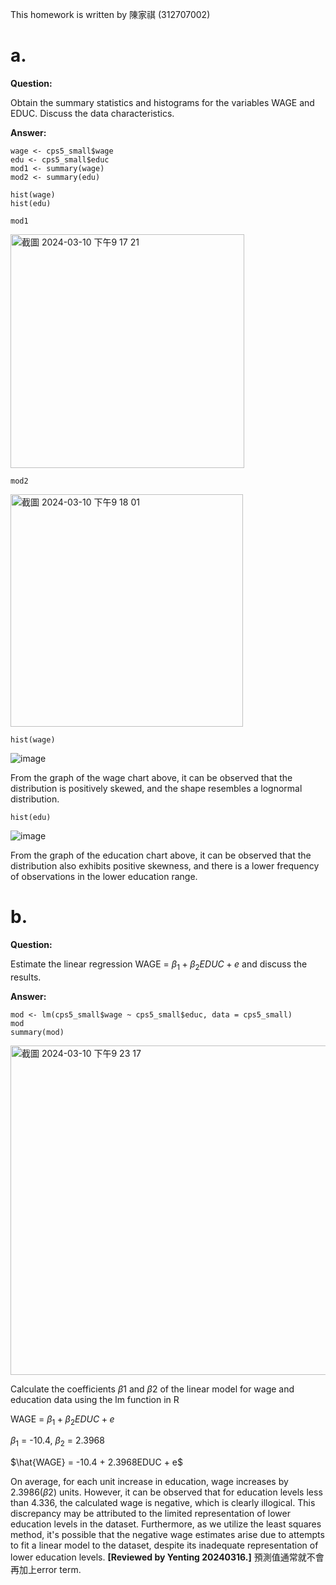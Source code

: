 This homework is written by  陳家祺 (312707002)
# a.
**Question:**

Obtain the summary statistics and histograms for the variables WAGE and EDUC. Discuss the data characteristics.

**Answer:**
```{r}
wage <- cps5_small$wage
edu <- cps5_small$educ
mod1 <- summary(wage)
mod2 <- summary(edu)

hist(wage)
hist(edu)
```
```{r}
mod1
```
<img width="374" alt="截圖 2024-03-10 下午9 17 21" src="https://github.com/HWTeng-Course/202402-Financial-Econometrics/assets/107116674/d0543c98-b3ff-48b8-ada3-c2e244a856fa">

```{r}
mod2
```
<img width="372" alt="截圖 2024-03-10 下午9 18 01" src="https://github.com/HWTeng-Course/202402-Financial-Econometrics/assets/107116674/c3007185-91db-4d6d-ab0f-e856e4dd7cc5">



```{r}
hist(wage)
```

![image](https://github.com/HWTeng-Course/202402-Financial-Econometrics/assets/107116674/768e71be-0020-460f-9845-f2fc7c9480da)

From the graph of the wage chart above, it can be observed that the distribution is positively skewed, and the shape resembles a lognormal distribution.

```{r}
hist(edu)
```
![image](https://github.com/HWTeng-Course/202402-Financial-Econometrics/assets/107116674/97671839-95ac-450f-a5f1-500fabcd401b)

From the graph of the education chart above, it can be observed that the distribution also exhibits positive skewness, and there is a lower frequency of observations in the lower education range.

# b.
**Question:**

Estimate the linear regression WAGE = $\beta_1 + \beta_2 EDUC + e$ and discuss the results.

**Answer:**
```{r}
mod <- lm(cps5_small$wage ~ cps5_small$educ, data = cps5_small)
mod
summary(mod)
```
<img width="527" alt="截圖 2024-03-10 下午9 23 17" src="https://github.com/HWTeng-Course/202402-Financial-Econometrics/assets/107116674/2b78cf70-6fa5-4f46-805d-13d19b0aa1ce">

Calculate the coefficients $\beta1$ and $\beta2$ of the linear model for wage and education data using the lm function in R

WAGE = $\beta_1 + \beta_2 EDUC + e$

$\beta_1$ = -10.4, $\beta_2$ = 2.3968

$\hat{WAGE} = -10.4 + 2.3968EDUC + e$

On average, for each unit increase in education, wage increases by 2.3986($\beta2$) units. However, it can be observed that for education levels less than 4.336, the calculated wage is negative, which is clearly illogical. This discrepancy may be attributed to the limited representation of lower education levels in the dataset. Furthermore, as we utilize the least squares method, it's possible that the negative wage estimates arise due to attempts to fit a linear model to the dataset, despite its inadequate representation of lower education levels.
**[Reviewed by Yenting 20240316.]**
預測值通常就不會再加上error term.

